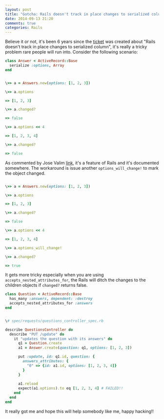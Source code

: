 ```yaml
---
layout: post
title: "Gotcha: Rails doesn't track in place changes to serialized column"
date: 2014-09-13 21:20
comments: true
categories: Rails
---
```


Believe it or not, it's been 6 years since the [ticket](https://rails.lighthouseapp.com/projects/8994/tickets/360-dirty-tracking-on-serialized-columns-is-broken) was created about "Rails doesn't track in place changes to serialized column", it's really a tricky problem rare people will run into. Consider the following scenario:

```ruby
class Answer < ActiveRecord::Base
  serialize :options, Array
end
```

```ruby

\>> a = Answers.new(options: [1, 2, 3])

\>> a.options

=> [1, 2, 3]

\>> a.changed?

=> false

\>> a.options << 4

=> [1, 2, 3, 4]

\>> a.changed?

=> false
```

As commented by Jose Valim [link](https://rails.lighthouseapp.com/projects/8994/tickets/360-dirty-tracking-on-serialized-columns-is-broken#ticket-360-16), it's a feature of Rails and it's documented somewhere. The workaround is issue another `options_will_change!` to mark the object changed.


```ruby

\>> a = Answers.new(options: [1, 2, 3])

\>> a.options

=> [1, 2, 3]

\>> a.changed?

=> false

\>> a.options << 4

=> [1, 2, 3, 4]

\>> a.options_will_change!

\>> a.changed?

=> true

```

It gets more tricky especially when you are using `accepts_nested_attributes_for`, the Rails will ditch the changes to the children objects if `changed?` returns false.

```ruby
class Question < ActiveRecord::Base
  has_many :answers, dependent: :destroy
  accepts_nested_attributes_for :answers
end
```

```ruby

\# spec/requests/questions_controller_spec.rb

describe QuestionsController do
  describe "PUT /update" do
    it "updates the question with its answers" do
      q1 = Question.create
      a1 = Answer.create(question: q1, options: [1, 2, 3])

      put :update, id: q1.id, question: {
        answers_attributes: {
          "0" => {id: a1.id, options: [1, 2, 3, 4]}
        }
      }
      
      a1.reload
      expect(a1.options).to eq [1, 2, 3, 4] # FAILED!!
    end
  end
end

```

It really got me and hope this will help somebody like me, happy hacking!!